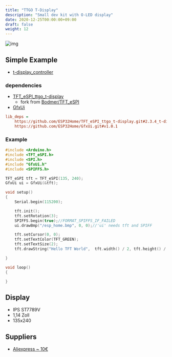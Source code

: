 ```yaml
---
title: "TTGO T-Display"
description: "Small dev kit with O-LED display"
date: 2020-12-25T00:00:00+09:00
draft: false
weight: 12
---
```


![img](/images/ttgo_t-display.png)

## Simple Example
* [t-display_controller](https://github.com/ESP32Home/t-display_controller)

### dependencies
* [TFT_eSPI_ttgo_t-display](https://github.com/ESP32Home/TFT_eSPI_ttgo_t-display)
    * fork from [Bodmer/TFT_eSPI](https://github.com/Bodmer/TFT_eSPI)
* [GfxUi](https://github.com/ESP32Home/GfxUi)

```ini
lib_deps =    
    https://github.com/ESP32Home/TFT_eSPI_ttgo_t-display.git#2.3.4_t-display
    https://github.com/ESP32Home/GfxUi.git#v1.0.1
```
### Example
```c++
#include <Arduino.h>
#include <TFT_eSPI.h>
#include <SPI.h>
#include "GfxUi.h"
#include <SPIFFS.h>

TFT_eSPI tft = TFT_eSPI(135, 240);
GfxUi ui = GfxUi(&tft);

void setup()
{
    Serial.begin(115200);

    tft.init();
    tft.setRotation(3);
    SPIFFS.begin(true);//FORMAT_SPIFFS_IF_FAILED
    ui.drawBmp("/esp_home.bmp", 0, 0);//'ui' needs tft and SPIFF

    tft.setCursor(0, 0);
    tft.setTextColor(TFT_GREEN);
    tft.setTextSize(2);
    tft.drawString("Hello TFT World",  tft.width() / 2, tft.height() / 2 );

}

void loop()
{

}
```


## Display
* IPS ST7789V
* 1,14 Zoll
* 135x240

## Suppliers
* [Aliexpress ~ 10€](https://de.aliexpress.com/item/4000829894292.html?spm=a2g0s.9042311.0.0.33794c4dbkKB4T)
